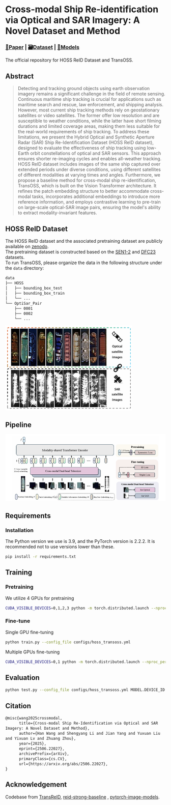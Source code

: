 #  Cross-modal Ship Re-identification via Optical and SAR Imagery: A Novel Dataset and Method

### [**📝Paper**](https://arxiv.org/abs/2506.22027) | [**🗃️Dataset**](https://zenodo.org/records/15860212) | [**🤖Models**](https://huggingface.co/Alioth2000/TransOSS/tree/main)
The official repository for HOSS ReID Dataset and TransOSS.

## Abstract
>Detecting and tracking ground objects using earth observation imagery remains a significant challenge in the field of remote sensing.
Continuous maritime ship tracking is crucial for applications such as maritime search and rescue, law enforcement, and shipping analysis.
However, most current ship tracking methods rely on geostationary satellites or video satellites.
The former offer low resolution and are susceptible to weather conditions, while the latter have short filming durations and limited coverage areas, making them less suitable for the real-world requirements of ship tracking.
To address these limitations, we present the Hybrid Optical and Synthetic Aperture Radar (SAR) Ship Re-Identification Dataset (HOSS ReID dataset), designed to evaluate the effectiveness of ship tracking using low-Earth orbit constellations of optical and SAR sensors.
This approach ensures shorter re-imaging cycles and enables all-weather tracking.
HOSS ReID dataset includes images of the same ship captured over extended periods under diverse conditions, using different satellites of different modalities at varying times and angles.
Furthermore, we propose a baseline method for cross-modal ship re-identification, TransOSS, which is built on the Vision Transformer architecture.
It refines the patch embedding structure to better accommodate cross-modal tasks, incorporates additional embeddings to introduce more reference information, and employs contrastive learning to pre-train on large-scale optical-SAR image pairs, ensuring the model's ability to extract modality-invariant features.

## HOSS ReID Dataset
The HOSS ReID dataset and the associated pretraining dataset are publicly available on [zenodo](https://zenodo.org/records/15860212). \
The pretraining dataset is constructed based on the [SEN1-2](https://www.kaggle.com/datasets/requiemonk/sentinel12-image-pairs-segregated-by-terrain) and [DFC23](https://ieee-dataport.org/competitions/2023-ieee-grss-data-fusion-contest-large-scale-fine-grained-building-classification) datasets. \
To run TransOSS, please organize the data in the following structure under the `data` directory:
```
data
├── HOSS
│   ├── bounding_box_test
│   ├── bounding_box_train
│   └── ...
└── OptiSar_Pair
    ├── 0001
    ├── 0002
    └── ...

```

![framework](figs/dataset.png)

## Pipeline

![framework](figs/framework.png)

## Requirements

### Installation
The Python version we use is 3.9, and the PyTorch version is 2.2.2. It is recommended not to use versions lower than these.

```bash
pip install -r requirements.txt
```

## Training
### Pretraining
We utilize 4 GPUs for pretraining
```bash
CUDA_VISIBLE_DEVICES=0,1,2,3 python -m torch.distributed.launch --nproc_per_node=4 --master_port 6667 train_pair.py --config_file configs/pretrain_transoss.yml MODEL.DIST_TRAIN True
```
### Fine-tune
Single GPU fine-tuning
```bash
python train.py --config_file configs/hoss_transoss.yml
```
Multiple GPUs fine-tuning
```bash
CUDA_VISIBLE_DEVICES=0,1 python -m torch.distributed.launch --nproc_per_node=2 --master_port 6667 train.py --config_file configs/hoss_transoss.yml MODEL.DIST_TRAIN True
```
## Evaluation
```bash
python test.py --config_file configs/hoss_transoss.yml MODEL.DEVICE_ID "('0')"  TEST.WEIGHT 'weights/HOSS_TransOSS.pth'
```

## Citation
```
@misc{wang2025crossmodal,
      title={Cross-modal Ship Re-Identification via Optical and SAR Imagery: A Novel Dataset and Method}, 
      author={Han Wang and Shengyang Li and Jian Yang and Yuxuan Liu and Yixuan Lv and Zhuang Zhou},
      year={2025},
      eprint={2506.22027},
      archivePrefix={arXiv},
      primaryClass={cs.CV},
      url={https://arxiv.org/abs/2506.22027}, 
}
```

## Acknowledgement
Codebase from [TransReID](https://github.com/damo-cv/TransReID/tree/main), [reid-strong-baseline](https://github.com/michuanhaohao/reid-strong-baseline) , [pytorch-image-models](https://github.com/rwightman/pytorch-image-models).
